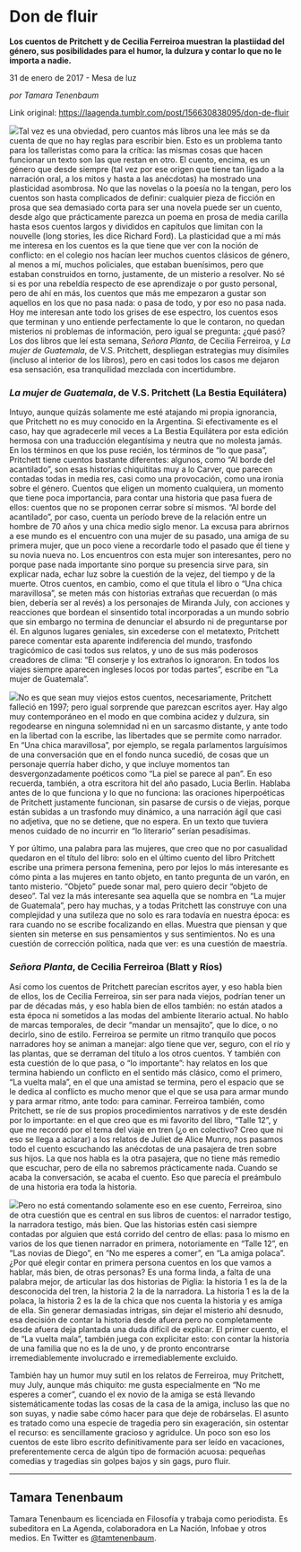 # Don de fluir

**Los cuentos de Pritchett y de Cecilia Ferreiroa muestran la plastiidad del género, sus posibilidades para el humor, la dulzura y contar lo que no le importa a nadie.**

31 de enero de 2017 - Mesa de luz

_por Tamara Tenenbaum_

Link original: https://laagenda.tumblr.com/post/156630838095/don-de-fluir

![](https://64.media.tumblr.com/f11967560e04f4e9997e0fe9c8056f93/tumblr_inline_pjzrp6uzwy1t6q87u_500.jpg)Tal vez es una obviedad, pero cuantos más libros una lee más se da cuenta de que no hay reglas para escribir bien. Esto es un problema tanto para los talleristas como para la crítica: las mismas cosas que hacen funcionar un texto son las que restan en otro. El cuento, encima, es un género que desde siempre (tal vez por ese origen que tiene tan ligado a la narración oral, a los mitos y hasta a las anécdotas) ha mostrado una plasticidad asombrosa. No que las novelas o la poesía no la tengan, pero los cuentos son hasta complicados de definir: cualquier pieza de ficción en prosa que sea demasiado corta para ser una novela puede ser un cuento, desde algo que prácticamente parezca un poema en prosa de media carilla hasta esos cuentos largos y divididos en capítulos que limitan con la nouvelle (long stories, les dice Richard Ford). La plasticidad que a mí más me interesa en los cuentos es la que tiene que ver con la noción de conflicto: en el colegio nos hacían leer muchos cuentos clásicos de género, al menos a mí, muchos policiales, que estaban buenísimos, pero que estaban construidos en torno, justamente, de un misterio a resolver. No sé si es por una rebeldía respecto de ese aprendizaje o por gusto personal, pero de ahí en más, los cuentos que más me empezaron a gustar son aquellos en los que no pasa nada: o pasa de todo, y por eso no pasa nada. Hoy me interesan ante todo los grises de ese espectro, los cuentos esos que terminan y uno entiende perfectamente lo que le contaron, no quedan misterios ni problemas de información, pero igual se pregunta: ¿qué pasó? Los dos libros que leí esta semana, *Señora Planta*, de Cecilia Ferreiroa, y *La mujer de Guatemala*, de V.S. Pritchett, despliegan estrategias muy disímiles (incluso al interior de los libros), pero en casi todos los casos me dejaron esa sensación, esa tranquilidad mezclada con incertidumbre.


### *La mujer de Guatemala*, de V.S. Pritchett (La Bestia Equilátera)

Intuyo, aunque quizás solamente me esté atajando mi propia ignorancia, que Pritchett no es muy conocido en la Argentina. Si efectivamente es el caso, hay que agradecerle mil veces a La Bestia Equilátera por esta edición hermosa con una traducción elegantísima y neutra que no molesta jamás. En los términos en que los puse recién, los términos de “lo que pasa”, Pritchett tiene cuentos bastante diferentes: algunos, como “Al borde del acantilado”, son esas historias chiquititas muy a lo Carver, que parecen contadas todas in media res, casi como una provocación, como una ironía sobre el género. Cuentos que eligen un momento cualquiera, un momento que tiene poca importancia, para contar una historia que pasa fuera de ellos: cuentos que no se proponen cerrar sobre sí mismos. “Al borde del acantilado”, por caso, cuenta un período breve de la relación entre un hombre de 70 años y una chica medio siglo menor. La excusa para abrirnos a ese mundo es el encuentro con una mujer de su pasado, una amiga de su primera mujer, que un poco viene a recordarle todo el pasado que él tiene y su novia nueva no. Los encuentros con esta mujer son interesantes, pero no porque pase nada importante sino porque su presencia sirve para, sin explicar nada, echar luz sobre la cuestión de la vejez, del tiempo y de la muerte. Otros cuentos, en cambio, como el que titula el libro o “Una chica maravillosa”, se meten más con historias extrañas que recuerdan (o más bien, debería ser al revés) a los personajes de Miranda July, con acciones y reacciones que bordean el sinsentido total incorporadas a un mundo sobrio que sin embargo no termina de denunciar el absurdo ni de preguntarse por él. En algunos lugares geniales, sin excederse con el metatexto, Pritchett parece comentar esta aparente indiferencia del mundo, trasfondo tragicómico de casi todos sus relatos, y uno de sus más poderosos creadores de clima: “El conserje y los extraños lo ignoraron. En todos los viajes siempre aparecen ingleses locos por todas partes”, escribe en “La mujer de Guatemala”.


![](https://64.media.tumblr.com/35780dea6067541030c14c331ab07c5f/tumblr_inline_pjzrp7GeuX1t6q87u_250.jpg)No es que sean muy viejos estos cuentos, necesariamente, Pritchett falleció en 1997; pero igual sorprende que parezcan escritos ayer. Hay algo muy contemporáneo en el modo en que combina acidez y dulzura, sin regodearse en ninguna solemnidad ni en un sarcasmo distante, y ante todo en la libertad con la escribe, las libertades que se permite como narrador. En “Una chica maravillosa”, por ejemplo, se regala parlamentos larguísimos de una conversación que en el fondo nunca sucedió, de cosas que un personaje querría haber dicho, y que incluye momentos tan desvergonzadamente poéticos como “La piel se parece al pan”. En eso recuerda, también, a otra escritora hit del año pasado, Lucia Berlin. Hablaba antes de lo que funciona y lo que no funciona: las oraciones hiperpoéticas de Pritchett justamente funcionan, sin pasarse de cursis o de viejas, porque están subidas a un trasfondo muy dinámico, a una narración ágil que casi no adjetiva, que no se detiene, que no espera. En un texto que tuviera menos cuidado de no incurrir en “lo literario” serían pesadísimas.


Y por último, una palabra para las mujeres, que creo que no por casualidad quedaron en el título del libro: solo en el último cuento del libro Pritchett escribe una primera persona femenina, pero por lejos lo más interesante es cómo pinta a las mujeres en tanto objeto, en tanto pregunta de un varón, en tanto misterio. “Objeto” puede sonar mal, pero quiero decir “objeto de deseo”. Tal vez la más interesante sea aquella que se nombra en “La mujer de Guatemala”, pero hay muchas, y a todas Pritchett las construye con una complejidad y una sutileza que no solo es rara todavía en nuestra época: es rara cuando no se escribe focalizando en ellas. Muestra que piensan y que sienten sin meterse en sus pensamientos y sus sentimientos. No es una cuestión de corrección política, nada que ver: es una cuestión de maestría.


### *Señora Planta*, de Cecilia Ferreiroa (Blatt y Ríos)

Así como los cuentos de Pritchett parecían escritos ayer, y eso habla bien de ellos, los de Cecilia Ferreiroa, sin ser para nada viejos, podrían tener un par de décadas más, y eso habla bien de ellos también: no están atados a esta época ni sometidos a las modas del ambiente literario actual. No hablo de marcas temporales, de decir “mandar un mensajito”, que lo dice, o no decirlo, sino de estilo. Ferreiroa se permite un ritmo tranquilo que pocos narradores hoy se animan a manejar: algo tiene que ver, seguro, con el río y las plantas, que se derraman del título a los otros cuentos. Y también con esta cuestión de lo que pasa, o “lo importante”: hay relatos en los que termina habiendo un conflicto en el sentido más clásico, como el primero, “La vuelta mala”, en el que una amistad se termina, pero el espacio que se le dedica al conflicto es mucho menor que el que se usa para armar mundo y para armar ritmo, ante todo: para caminar. Ferreiroa también, como Pritchett, se ríe de sus propios procedimientos narrativos y de este desdén por lo importante: en el que creo que es mi favorito del libro, “Talle 12”, y que me recordó por el tema del viaje en tren (¿o en colectivo? Creo que ni eso se llega a aclarar) a los relatos de Juliet de Alice Munro, nos pasamos todo el cuento escuchando las anécdotas de una pasajera de tren sobre sus hijos. La que nos habla es la otra pasajera, que no tiene más remedio que escuchar, pero de ella no sabremos prácticamente nada. Cuando se acaba la conversación, se acaba el cuento. Eso que parecía el preámbulo de una historia era toda la historia.


![](https://64.media.tumblr.com/f11967560e04f4e9997e0fe9c8056f93/tumblr_inline_pjzrp6uzwy1t6q87u_250.jpg)Pero no está comentando solamente eso en ese cuento, Ferreiroa, sino de otra cuestión que es central en sus libros de cuentos: el narrador testigo, la narradora testigo, más bien. Que las historias estén casi siempre contadas por alguien que está corrido del centro de ellas: pasa lo mismo en varios de los que tienen narrador en primera, notoriamente en “Talle 12”, en “Las novias de Diego”, en “No me esperes a comer”, en “La amiga polaca”. ¿Por qué elegir contar en primera persona cuentos en los que vamos a hablar, más bien, de otras personas? Es una forma linda, a falta de una palabra mejor, de articular las dos historias de Piglia: la historia 1 es la de la desconocida del tren, la historia 2 la de la narradora. La historia 1 es la de la polaca, la historia 2 es la de la chica que nos cuenta la historia y es amiga de ella. Sin generar demasiadas intrigas, sin dejar el misterio ahí desnudo, esa decisión de contar la historia desde afuera pero no completamente desde afuera deja plantada una duda difícil de explicar. El primer cuento, el de “La vuelta mala”, también juega con explicitar esto: con contar la historia de una familia que no es la de uno, y de pronto encontrarse irremediablemente involucrado e irremediablemente excluido.


También hay un humor muy sutil en los relatos de Ferreiroa, muy Pritchett, muy July, aunque más chiquito: me gusta especialmente en “No me esperes a comer”, cuando el ex novio de la amiga se está llevando sistemáticamente todas las cosas de la casa de la amiga, incluso las que no son suyas, y nadie sabe cómo hacer para que deje de robárselas. El asunto es tratado como una especie de tragedia pero sin exageración, sin ostentar el recurso: es sencillamente gracioso y agridulce. Un poco son eso los cuentos de este libro escrito definitivamente para ser leído en vacaciones, preferentemente cerca de algún tipo de formación acuosa: pequeñas comedias y tragedias sin golpes bajos y sin gags, puro fluir.


  
  


---

Tamara Tenenbaum
----------------

Tamara Tenenbaum es licenciada en Filosofía y trabaja como periodista. Es subeditora en La Agenda, colaboradora en La Nación, Infobae y otros medios. En Twitter es [@tamtenenbaum](https://twitter.com/tamtenenbaum). 

